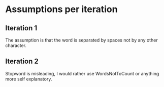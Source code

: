 # Assumptions per iteration

## Iteration 1
The assumption is that the word is separated by spaces not by any other character.

## Iteration 2
Stopword is misleading, I would rather use WordsNotToCount or anything more self explanatory.
